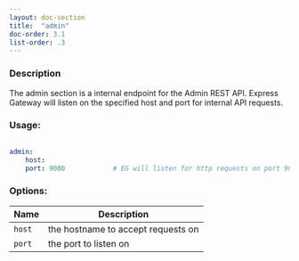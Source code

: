 ```yaml
---
layout: doc-section
title:  "admin"
doc-order: 3.1
list-order: .3
---
```


### Description

The admin section is a internal endpoint for the Admin REST API. Express Gateway will listen on the specified host and port for internal API requests.

### Usage:

```yaml

admin:
    host: 
    port: 9080            # EG will listen for http requests on port 9080

```

### Options:

| Name   | Description                        |
|---     |---                                 |
| `host` | the hostname to accept requests on |
| `port` | the port to listen on              |